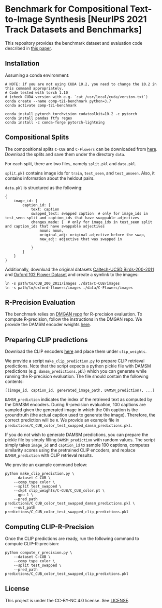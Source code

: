 # Benchmark for Compositional Text-to-Image Synthesis [NeurIPS 2021 Track Datasets and Benchmarks]

This repository provides the benchmark dataset and evaluation code described in [this paper](https://openreview.net/pdf?id=bKBhQhPeKaF).

## Installation
Assuming a conda environment:
```
# NOTE: if you are not using CUDA 10.2, you need to change the 10.2 in this command appropriately. 
# Code tested with torch 1.10
# (check CUDA version with e.g. `cat /usr/local/cuda/version.txt`)
conda create --name comp-t2i-benchmark python=3.7
conda activate comp-t2i-benchmark

conda install pytorch torchvision cudatoolkit=10.2 -c pytorch
conda install pandas ftfy regex
conda install -c conda-forge pytorch-lightning
```

## Compositional Splits
The compositional splits `C-CUB` and `C-Flowers` can be downloaded from [here](https://drive.google.com/drive/folders/1jOnNp0RkUN_QFa-GvfitbKh8YTthLtgl?usp=sharing). Download the splits and save them under the directory `data`. 

For each split, there are two files, namely `split.pkl` and `data.pkl`. 

`split.pkl` contains image ids for `train`, `test_seen`, and `test_unseen`. Also, it contains information about the heldout pairs. 

`data.pkl` is structured as the following:
```
{
    image_id: {
        caption_id: {
            text: caption
            swapped_text: swapped caption  # only for image_ids in test_seen split and caption_ids that have swappable adjectives
            changes_made: {  # only for image_ids in test_seen split and caption_ids that have swappable adjectives
                noun: noun,
                original_adj: original adjective before the swap,
                new_adj: adjective that was swapped in
                
            }
        }
    }
}
```

Additionally, download the original datasets [Caltech-UCSD Birds-200-2011](https://www.kaggle.com/datasets/veeralakrishna/200-bird-species-with-11788-images) and [Oxford 102 Flower Dataset](https://www.robots.ox.ac.uk/~vgg/data/flowers/102/index.html) and create a symlink to the images:

```
ln -s path/to/CUB_200_2011/images ./data/C-CUB/images
ln -s path/to/oxford-flowers/images ./data/C-Flowers/images
```

## R-Precision Evaluation
The benchmark relies on [DMGAN repo](https://github.com/MinfengZhu/DM-GAN) for R-precision evaluation. To compute R-precision, follow the instructions in the DMGAN repo. We provide the DAMSM encoder weights [here](https://drive.google.com/drive/folders/1rE-tflZ84EDp1ckYiq_NXllRls6x-ohO?usp=sharing).

## Preparing CLIP predictions
Download the CLIP encoders [here](https://drive.google.com/drive/folders/1A2I6uSnrFEgu-7QIpcxjDXE7m5799UCy?usp=sharing) and place them under `clip_weights`.

We provide a script `make_clip_prediction.py` to prepare CLIP retrieval predictions. Note that the script expects a python pickle file with DAMSM predictions (e.g. `damsm_predictions.pkl`) which you can generate while running the R-precision evaluation. The file should contain the following contents:

```
[(image_id, caption_id, generated_image_path, DAMSM_prediction), ...]
```
`DAMSM_prediction` indicates the index of the retrieved text as computed by the DAMSM encoders. During R-precision evaluation, 100 captions are sampled given the generated image in which the 0th caption is the groundtruth (the actual caption used to generate the image). Therefore, the correct prediction will be `0`. We provide an example file in `predictions/C_CUB_color_test_swapped_damsm_predictions.pkl`.

If you do not wish to generate DAMSM predictions, you can prepare the pickle file by simply filling `DAMSM_prediction` with random values. The script simply takes `image_id` and `caption_id` to sample 100 captions, computes similarity scores using the pretrained CLIP encoders, and replace `DAMSM_prediction` with CLIP retrieval results.

We provide an example command below:
```
python make_clip_prediction.py \
    --dataset C-CUB \
    --comp_type color \
    --split test_swapped \
    --ckpt clip_weights/C-CUB/C_CUB_color.pt \
    --gpu 1 \
    --pred_path predictions/C_CUB_color_test_swapped_damsm_predictions.pkl \
    --out_path predictions/C_CUB_color_test_swapped_clip_predictions.pkl
```

## Computing CLIP-R-Precision
Once the CLIP predictions are ready, run the following command to compute CLIP-R-precision:
```
python compute_r_precision.py \ 
    --dataset C-CUB \
    --comp_type color \
    --split test_swapped \ 
    --pred_path predictions/C_CUB_color_test_swapped_clip_predictions.pkl
```

## License

This project is under the CC-BY-NC 4.0 license. See [LICENSE](./LICENSE).